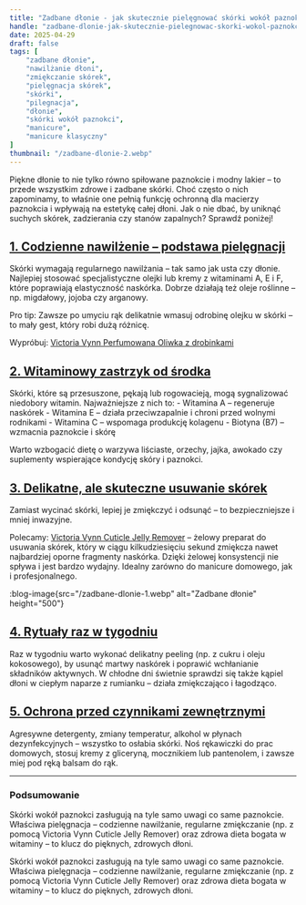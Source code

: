 ```yaml
---
title: "Zadbane dłonie - jak skutecznie pielęgnować skórki wokół paznokci?"
handle: "zadbane-dlonie-jak-skutecznie-pielegnowac-skorki-wokol-paznokci"
date: 2025-04-29
draft: false
tags: [
    "zadbane dłonie",
    "nawilżanie dłoni",
    "zmiękczanie skórek",
    "pielęgnacja skórek",
    "skórki",
    "pilegnacja",
    "dłonie",
    "skórki wokół paznokci",
    "manicure",
    "manicure klasyczny"
]
thumbnail: "/zadbane-dlonie-2.webp"
---
```


Piękne dłonie to nie tylko równo spiłowane paznokcie i modny lakier – to przede wszystkim zdrowe i zadbane skórki. Choć często o nich zapominamy, to właśnie one pełnią funkcję ochronną dla macierzy paznokcia i wpływają na estetykę całej dłoni. Jak o nie dbać, by uniknąć suchych skórek, zadzierania czy stanów zapalnych? Sprawdź poniżej!

<h2 id="codzienne-nawilzenie-podstawa-pielegnacji"><a href="#codzienne-nawilzenie-podstawa-pielegnacji">1. Codzienne nawilżenie – podstawa pielęgnacji</a></h2>
Skórki wymagają regularnego nawilżania – tak samo jak usta czy dłonie. Najlepiej stosować specjalistyczne olejki lub kremy z witaminami A, E i F, które poprawiają elastyczność naskórka. Dobrze działają też oleje roślinne – np. migdałowy, jojoba czy arganowy.

Pro tip: Zawsze po umyciu rąk delikatnie wmasuj odrobinę olejku w skórki – to mały gest, który robi dużą różnicę.

Wypróbuj: [Victoria Vynn Perfumowana Oliwka z drobinkami](/produkt/victoria-vynn-senso-oliwka-do-pielegnacji-love-me-9ml)

<h2 id="witaminowy-zastrzyk-od-srodka"><a href="#witaminowy-zastrzyk-od-srodka">2. Witaminowy zastrzyk od środka</a></h2>
Skórki, które są przesuszone, pękają lub rogowacieją, mogą sygnalizować niedobory witamin. Najważniejsze z nich to:
- Witamina A – regeneruje naskórek
- Witamina E – działa przeciwzapalnie i chroni przed wolnymi rodnikami
- Witamina C – wspomaga produkcję kolagenu
- Biotyna (B7) – wzmacnia paznokcie i skórę

Warto wzbogacić dietę o warzywa liściaste, orzechy, jajka, awokado czy suplementy wspierające kondycję skóry i paznokci.

<h2 id="delikatne-ale-skuteczne-usuwanie-skorek"><a href="#delikatne-ale-skuteczne-usuwanie-skorek">3. Delikatne, ale skuteczne usuwanie skórek</a></h2>
Zamiast wycinać skórki, lepiej je zmiękczyć i odsunąć – to bezpieczniejsze i mniej inwazyjne.

Polecamy: [Victoria Vynn Cuticle Jelly Remover](/produkt/victoria-vynn-cuticle-jelly-remover-30ml) – żelowy preparat do usuwania skórek, który w ciągu kilkudziesięciu sekund zmiękcza nawet najbardziej oporne fragmenty naskórka. Dzięki żelowej konsystencji nie spływa i jest bardzo wydajny. Idealny zarówno do manicure domowego, jak i profesjonalnego.

:blog-image{src="/zadbane-dlonie-1.webp" alt="Zadbane dłonie" height="500"}

<h2 id="rytualy-raz-w-tygodniu"><a href="#rytualy-raz-w-tygodniu">4. Rytuały raz w tygodniu</a></h2>

Raz w tygodniu warto wykonać delikatny peeling (np. z cukru i oleju kokosowego), by usunąć martwy naskórek i poprawić wchłanianie składników aktywnych. W chłodne dni świetnie sprawdzi się także kąpiel dłoni w ciepłym naparze z rumianku – działa zmiękczająco i łagodząco.

<h2 id="ochrona-przed-czynnikami-zewnetrznymi"><a href="#ochrona-przed-czynnikami-zewnetrznymi">5. Ochrona przed czynnikami zewnętrznymi</a></h2>

Agresywne detergenty, zmiany temperatur, alkohol w płynach dezynfekcyjnych – wszystko to osłabia skórki. Noś rękawiczki do prac domowych, stosuj kremy z gliceryną, mocznikiem lub pantenolem, i zawsze miej pod ręką balsam do rąk.

---

### Podsumowanie
Skórki wokół paznokci zasługują na tyle samo uwagi co same paznokcie. Właściwa pielęgnacja – codzienne nawilżanie, regularne zmiękczanie (np. z pomocą Victoria Vynn Cuticle Jelly Remover) oraz zdrowa dieta bogata w witaminy – to klucz do pięknych, zdrowych dłoni.

Skórki wokół paznokci zasługują na tyle samo uwagi co same paznokcie. Właściwa pielęgnacja – codzienne nawilżanie, regularne zmiękczanie (np. z pomocą Victoria Vynn Cuticle Jelly Remover) oraz zdrowa dieta bogata w witaminy – to klucz do pięknych, zdrowych dłoni.
